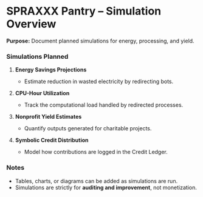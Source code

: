 # SPRAXXX Pantry – Simulation Overview

**Purpose:** Document planned simulations for energy, processing, and yield.

### Simulations Planned

1. **Energy Savings Projections**
   - Estimate reduction in wasted electricity by redirecting bots.

2. **CPU-Hour Utilization**
   - Track the computational load handled by redirected processes.

3. **Nonprofit Yield Estimates**
   - Quantify outputs generated for charitable projects.

4. **Symbolic Credit Distribution**
   - Model how contributions are logged in the Credit Ledger.

### Notes

- Tables, charts, or diagrams can be added as simulations are run.  
- Simulations are strictly for **auditing and improvement**, not monetization.
